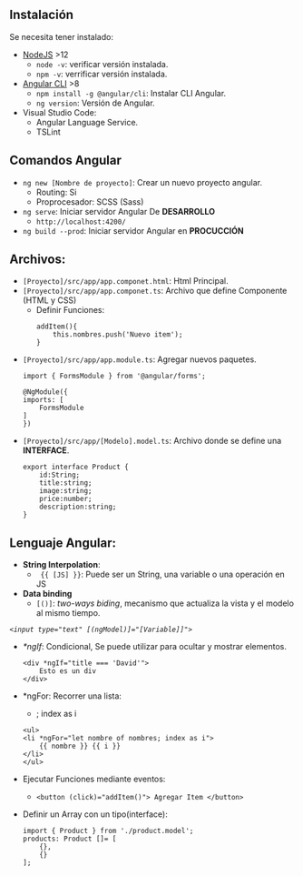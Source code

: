 
## Instalación

Se necesita tener instalado:
* [NodeJS](https://nodejs.org/es/) >12
    * `node -v`: verificar versión instalada.
    * `npm -v`: verrificar versión instalada.
* [Angular CLI](https://cli.angular.io/) >8
    * `npm install -g @angular/cli`: Instalar 
    CLI Angular.
    * `ng version`: Versión de Angular.
* Visual Studio Code:
    * Angular Language Service.
    * TSLint


## Comandos Angular

* `ng new [Nombre de proyecto]`: Crear un nuevo proyecto angular.
    * Routing: Si
    * Proprocesador: SCSS (Sass)
* `ng serve`: Iniciar servidor Angular De **DESARROLLO**
    * `http://localhost:4200/`
* `ng build --prod`: Iniciar servidor Angular en **PROCUCCIÓN**

## Archivos:

* `[Proyecto]/src/app/app.componet.html`: Html Principal.
* `[Proyecto]/src/app/app.componet.ts`: Archivo que define Componente (HTML y CSS)
    * Definir Funciones:
        ```
        addItem(){
            this.nombres.push('Nuevo item');
        }
        ```
* `[Proyecto]/src/app/app.module.ts`: Agregar nuevos paquetes.  
    ```
    import { FormsModule } from '@angular/forms';

    @NgModule({
    imports: [
        FormsModule
    ]
    })
    ```
* `[Proyecto]/src/app/[Modelo].model.ts`: Archivo donde se define una **INTERFACE**.
    ```
    export interface Product {
        id:String;
        title:string;
        image:string;
        price:number;
        description:string;
    }
    ```

## Lenguaje Angular:

* **String Interpolation**:
    * ` {{ [JS] }}`: Puede ser un String, una variable o una operación en JS
* **Data binding**
    * `[()]`: *two-ways biding*, mecanismo que actualiza la vista y el modelo al mismo tiempo.

*`<input type="text" [(ngModel)]="[Variable]]">`*

* *\*ngIf*: Condicional, Se puede utilizar para ocultar y mostrar elementos.
    ```
    <div *ngIf="title === 'David'">
        Esto es un div
    </div>
    ```

* \*ngFor: Recorrer una lista:
    * ; index as i

    ```
    <ul>
    <li *ngFor="let nombre of nombres; index as i">
        {{ nombre }} {{ i }}
    </li>
    </ul>
    ```
* Ejecutar Funciones mediante eventos:
    * `<button (click)="addItem()"> Agregar Item </button>
      `

* Definir un Array con un tipo(interface):
    ```
    import { Product } from './product.model';
    products: Product []= [
        {},
        {}
    ];
    ```


